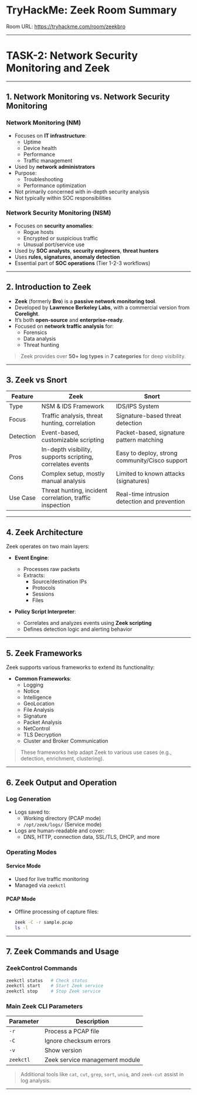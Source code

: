 # TryHackMe: Zeek Room Summary

Room URL: https://tryhackme.com/room/zeekbro

---
# TASK-2: Network Security Monitoring and Zeek

---

## 1. Network Monitoring vs. Network Security Monitoring

### **Network Monitoring (NM)**
- Focuses on **IT infrastructure**:
  - Uptime
  - Device health
  - Performance
  - Traffic management
- Used by **network administrators**
- Purpose:
  - Troubleshooting
  - Performance optimization
- Not primarily concerned with in-depth security analysis
- Not typically within SOC responsibilities

### **Network Security Monitoring (NSM)**
- Focuses on **security anomalies**:
  - Rogue hosts
  - Encrypted or suspicious traffic
  - Unusual port/service use
- Used by **SOC analysts**, **security engineers**, **threat hunters**
- Uses **rules, signatures, anomaly detection**
- Essential part of **SOC operations** (Tier 1-2-3 workflows)

---

## 2. Introduction to Zeek

- **Zeek** (formerly **Bro**) is a **passive network monitoring tool**.
- Developed by **Lawrence Berkeley Labs**, with a commercial version from **Corelight**.
- It’s both **open-source** and **enterprise-ready**.
- Focused on **network traffic analysis** for:
  - Forensics
  - Data analysis
  - Threat hunting

> Zeek provides over **50+ log types** in **7 categories** for deep visibility.

---

## 3. Zeek vs Snort

| Feature        | **Zeek**                                                                 | **Snort**                                               |
|----------------|-------------------------------------------------------------------------|----------------------------------------------------------|
| Type           | NSM & IDS Framework                                                      | IDS/IPS System                                           |
| Focus          | Traffic analysis, threat hunting, correlation                            | Signature-based threat detection                         |
| Detection      | Event-based, customizable scripting                                      | Packet-based, signature pattern matching                 |
| Pros           | In-depth visibility, supports scripting, correlates events               | Easy to deploy, strong community/Cisco support           |
| Cons           | Complex setup, mostly manual analysis                                    | Limited to known attacks (signatures)                    |
| Use Case       | Threat hunting, incident correlation, traffic inspection                 | Real-time intrusion detection and prevention             |

---

## 4. Zeek Architecture

Zeek operates on two main layers:

- **Event Engine**:
  - Processes raw packets
  - Extracts:
    - Source/destination IPs
    - Protocols
    - Sessions
    - Files

- **Policy Script Interpreter**:
  - Correlates and analyzes events using **Zeek scripting**
  - Defines detection logic and alerting behavior

---

## 5. Zeek Frameworks

Zeek supports various frameworks to extend its functionality:

- **Common Frameworks**:
  - Logging
  - Notice
  - Intelligence
  - GeoLocation
  - File Analysis
  - Signature
  - Packet Analysis
  - NetControl
  - TLS Decryption
  - Cluster and Broker Communication

> These frameworks help adapt Zeek to various use cases (e.g., detection, enrichment, clustering).

---

## 6. Zeek Output and Operation

### **Log Generation**
- Logs saved to:
  - Working directory (PCAP mode)
  - `/opt/zeek/logs/` (Service mode)
- Logs are human-readable and cover:
  - DNS, HTTP, connection data, SSL/TLS, DHCP, and more

### **Operating Modes**

#### **Service Mode**
- Used for live traffic monitoring
- Managed via `zeekctl`

#### **PCAP Mode**
- Offline processing of capture files:
  ```bash
  zeek -C -r sample.pcap
  ls -l
  ```

---

## 7. Zeek Commands and Usage

### **ZeekControl Commands**
```bash
zeekctl status   # Check status
zeekctl start    # Start Zeek service
zeekctl stop     # Stop Zeek service
```

### **Main Zeek CLI Parameters**
| Parameter | Description                            |
|-----------|----------------------------------------|
| `-r`      | Process a PCAP file                    |
| `-C`      | Ignore checksum errors                 |
| `-v`      | Show version                           |
| `zeekctl` | Zeek service management module         |

> Additional tools like `cat`, `cut`, `grep`, `sort`, `uniq`, and `zeek-cut` assist in log analysis.

---
